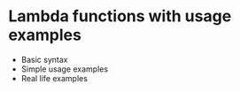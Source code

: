# Lambda functions with usage examples

* Basic syntax
* Simple usage examples
* Real life examples

